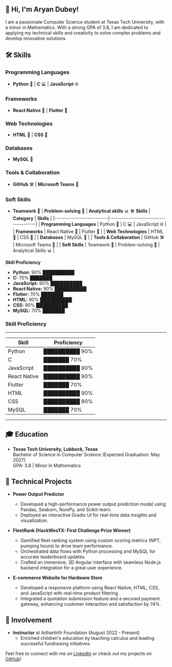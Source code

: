 ## 👋 Hi, I'm Aryan Dubey!

I am a passionate Computer Science student at Texas Tech University, with a minor in Mathematics. With a strong GPA of 3.8, I am dedicated to applying my technical skills and creativity to solve complex problems and develop innovative solutions.


## 🛠️ Skills

### Programming Languages
- **Python** 🐍 | **C** 💻 | **JavaScript** 🌐

### Frameworks
- **React Native** 📱 | **Flutter** 🌈

### Web Technologies
- **HTML** 📄 | **CSS** 🎨

### Databases
- **MySQL** 💾

### Tools & Collaboration
- **GitHub** 🛠️ | **Microsoft Teams** 💼

### Soft Skills
- **Teamwork** 🤝 | **Problem-solving** 🧩 | **Analytical skills** 📊
🛠️ **Skills**
| **Category**              | **Skills**                           |
|--------------------------|--------------------------------------|
| **Programming Languages** | Python 🐍 | C 💻 | JavaScript 🌐       |
| **Frameworks**            | React Native 📱 | Flutter 🌈         |
| **Web Technologies**      | HTML 📄 | CSS 🎨                      |
| **Databases**             | MySQL 💾                            |
| **Tools & Collaboration** | GitHub 🛠️ | Microsoft Teams 💼       |
| **Soft Skills**           | Teamwork 🤝 | Problem-solving 🧩 | Analytical Skills 📊 |

**Skill Proficiency**
- **Python:** 90% ██████████
- **C:** 70% ███████
- **JavaScript:** 90% ██████████
- **React Native:** 90% ██████████
- **Flutter:** 70% ███████
- **HTML:** 90% ██████████
- **CSS:** 90% ██████████
- **MySQL:** 70% ███████



### Skill Proficiency
----------------------------------------------
| Skill                | Proficiency          | 
|----------------------|---------------------| 
| Python               | ██████████ 90%      | 
| C                    | ███████ 70%         | 
| JavaScript           | ██████████ 90%      | 
| React Native         | ██████████ 90%      | 
| Flutter              | ███████ 70%         | 
| HTML                 | ██████████ 90%      | 
| CSS                  | ██████████ 90%      | 
| MySQL                | ███████ 70%         | 
----------------------------------------------


## 🎓 Education
- **Texas Tech University, Lubbock, Texas**  
  Bachelor of Science in Computer Science (Expected Graduation: May 2027)  
  GPA: 3.8 | Minor in Mathematics

## 🔧 Technical Projects
- **Power Output Predictor**
  - Developed a high-performance power output prediction model using Pandas, Seaborn, NumPy, and Scikit-learn.
  - Deployed an interactive Gradio UI for real-time data insights and visualization.

- **FleetRank (HackWesTX: First Challenge Prize Winner)**
  - Gamified fleet ranking system using custom scoring metrics (NPT, pumping hours) to drive team performance.
  - Orchestrated data flows with Python processing and MySQL for accurate leaderboard updates.
  - Crafted an immersive, 3D Angular interface with seamless Node.js backend integration for a great user experience.

- **E-commerce Website for Hardware Store**
  - Developed a responsive platform using React Native, HTML, CSS, and JavaScript with real-time product filtering.
  - Integrated a quotation submission feature and a secured payment gateway, enhancing customer interaction and satisfaction by 74%.

## 🌱 Involvement
- **Instructor** at Adhartirth Foundation (August 2022 - Present)
  - Enriched children's education by teaching calculus and leading successful fundraising initiatives.


Feel free to connect with me on [LinkedIn](https://www.linkedin.com/in/thisisaryandubey) or check out my projects on [GitHub](https://github.com/IamAryanDubey)!

<!--
**IamAryanDubey/IamAryanDubey** is a ✨ _special_ ✨ repository because its `README.md` (this file) appears on your GitHub profile.

Here are some ideas to get you started:

- 🔭 I’m currently working on ...
- 🌱 I’m currently learning ...
- 👯 I’m looking to collaborate on ...
- 🤔 I’m looking for help with ...
- 💬 Ask me about ...
- 📫 How to reach me: ...
- 😄 Pronouns: ...
- ⚡ Fun fact: ...
-->
